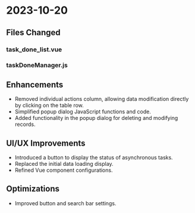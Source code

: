 # 2023-10-20

## Files Changed

### task_done_list.vue

### taskDoneManager.js

## Enhancements

- Removed individual actions column, allowing data modification directly by clicking on the table row.
- Simplified popup dialog JavaScript functions and code.
- Added functionality in the popup dialog for deleting and modifying records.

## UI/UX Improvements

- Introduced a button to display the status of asynchronous tasks.
- Replaced the initial data loading display.
- Refined Vue component configurations.

## Optimizations

- Improved button and search bar settings.
